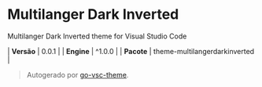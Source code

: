 # Multilanger Dark Inverted

Multilanger Dark Inverted theme for Visual Studio Code

| **Versão** | 0.0.1 |
| **Engine** | ^1.0.0 |
| **Pacote** | theme-multilangerdarkinverted |

> Autogerado por [go-vsc-theme](https://github.com/natalbu/go-vsc-theme).

